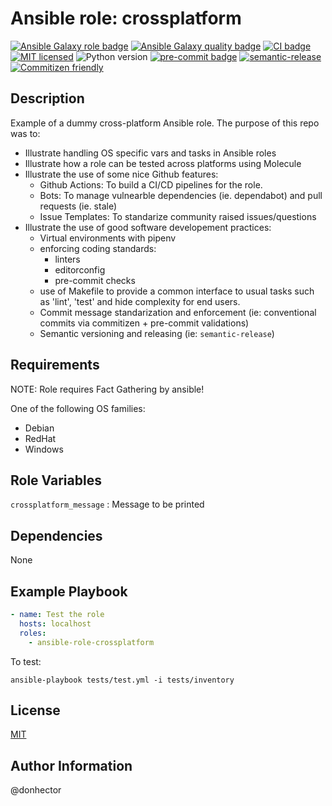 Ansible role: crossplatform
=========

[![Ansible Galaxy role badge][galaxy-role-badge]][galaxy-link]
[![Ansible Galaxy quality badge][galaxy-quality-badge]][galaxy-link]
[![CI badge][ci-badge]][ci-link]
[![MIT licensed][mit-badge]][mit-link]
![Python version][python-badge]
[![pre-commit badge][pre-commit-badge]][pre-commit-link]
[![semantic-release](https://img.shields.io/badge/semantic--release-conventionalcommits-e10079?logo=semantic-release)](https://github.com/semantic-release/semantic-release)
[![Commitizen friendly][commitizen-badge]][commitizen-link]

Description
------------

Example of a dummy cross-platform Ansible role. The purpose of this repo was to:

- Illustrate handling OS specific vars and tasks in Ansible roles
- Illustrate how a role can be tested across platforms using Molecule
- Illustrate the use of some nice Github features:
  - Github Actions: To build a CI/CD pipelines for the role.
  - Bots: To manage vulnearble dependencies (ie. dependabot) and pull requests (ie. stale)
  - Issue Templates: To standarize community raised issues/questions
- Illustrate the use of good software developement practices:
  - Virtual environments with pipenv
  - enforcing coding standards:
    - linters
    - editorconfig
    - pre-commit checks
  - use of Makefile to provide a common interface to usual tasks such as 'lint', 'test' and hide complexity for end users.
  - Commit message standarization and enforcement (ie: conventional commits via commitizen + pre-commit validations)
  - Semantic versioning and releasing (ie: `semantic-release`)

Requirements
------------

NOTE: Role requires Fact Gathering by ansible!

One of the following OS families:

- Debian
- RedHat
- Windows

Role Variables
--------------

`crossplatform_message` : Message to be printed

Dependencies
------------

None

Example Playbook
----------------

```yaml
- name: Test the role
  hosts: localhost
  roles:
    - ansible-role-crossplatform
```

To test:

```shell
ansible-playbook tests/test.yml -i tests/inventory
```

License
-------

[MIT][mit-link]

Author Information
------------------

@donhector

[mit-badge]: https://img.shields.io/badge/license-MIT-blue.svg
[mit-link]: https://raw.githubusercontent.com/drew-kun/ansible-mpd/master/LICENSE
[galaxy-role-badge]: https://img.shields.io/ansible/role/56942?color=purple&label=galaxy&logo=ansible
[galaxy-quality-badge]: https://img.shields.io/ansible/quality/56942
[galaxy-link]: https://galaxy.ansible.com/donhector/crossplatform
[ci-badge]: https://github.com/donhector/ansible-role-crossplatform/actions/workflows/ci.yml/badge.svg
[ci-link]: https://github.com/donhector/ansible-role-crossplatform/actions/workflows/ci.yml
[pre-commit-link]: https://github.com/pre-commit/pre-commit
[pre-commit-badge]: https://img.shields.io/badge/pre--commit-enabled-brightgreen?logo=pre-commit&logoColor=white
[python-badge]: https://img.shields.io/github/pipenv/locked/python-version/donhector/ansible-role-crossplatform?color=green
[commitizen-badge]: https://img.shields.io/badge/commitizen-friendly-brightgreen.svg
[commitizen-link]: http://commitizen.github.io/cz-cli

